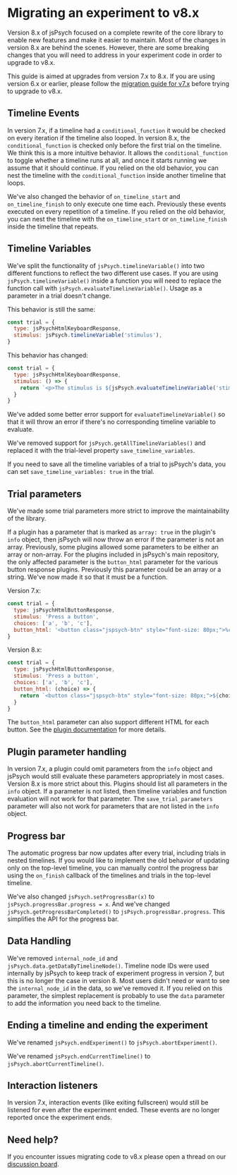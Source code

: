 # Migrating an experiment to v8.x

Version 8.x of jsPsych focused on a complete rewrite of the core library to enable new features and make it easier to maintain.
Most of the changes in version 8.x are behind the scenes.
However, there are some breaking changes that you will need to address in your experiment code in order to upgrade to v8.x.

This guide is aimed at upgrades from version 7.x to 8.x. 
If you are using version 6.x or earlier, please follow the [migration guide for v7.x](./migration-v7.md) before trying to upgrade to v8.x.

## Timeline Events

In version 7.x, if a timeline had a `conditional_function` it would be checked on every iteration if the timeline also looped. 
In version 8.x, the `conditional_function` is checked only before the first trial on the timeline. 
We think this is a more intuitive behavior. 
It allows the `conditional_function` to toggle whether a timeline runs at all, and once it starts running we assume that it should continue.
If you relied on the old behavior, you can nest the timeline with the `conditional_function` inside another timeline that loops.

We've also changed the behavior of `on_timeline_start` and `on_timeline_finish` to only execute one time each. 
Previously these events executed on every repetition of a timeline. 
If you relied on the old behavior, you can nest the timeline with the `on_timeline_start` or `on_timeline_finish` inside the timeline that repeats.

## Timeline Variables

We've split the functionality of `jsPsych.timelineVariable()` into two different functions to reflect the two different use cases. 
If you are using `jsPsych.timelineVariable()` inside a function you will need to replace the function call with `jsPsych.evaluateTimelineVariable()`. 
Usage as a parameter in a trial doesn't change.

This behavior is still the same:
```js
const trial = {
  type: jsPsychHtmlKeyboardResponse,
  stimulus: jsPsych.timelineVariable('stimulus'),
}
```

This behavior has changed:
```js
const trial = {
  type: jsPsychHtmlKeyboardResponse,
  stimulus: () => {
    return `<p>The stimulus is ${jsPsych.evaluateTimelineVariable('stimulus')}</p>`
  }
}
```

We've added some better error support for `evaluateTimelineVariable()` so that it will throw an error if there's no corresponding timeline variable to evaluate. 

We've removed support for `jsPsych.getAllTimelineVariables()` and replaced it with the trial-level property `save_timeline_variables`. 

If you need to save all the timeline variables of a trial to jsPsych's data, you can set `save_timeline_variables: true` in the trial.


## Trial parameters

We've made some trial parameters more strict to improve the maintainability of the library.

If a plugin has a parameter that is marked as `array: true` in the plugin's `info` object, then jsPsych will now throw an error if the parameter is not an array. 
Previously, some plugins allowed some parameters to be either an array or non-array. 
For the plugins included in jsPsych's main repository, the only affected parameter is the `button_html` parameter for the various button response plugins. 
Previously this parameter could be an array or a string. 
We've now made it so that it must be a function. 

Version 7.x:
```js
const trial = {
  type: jsPsychHtmlButtonResponse,
  stimulus: 'Press a button',
  choices: ['a', 'b', 'c'],
  button_html: '<button class="jspsych-btn" style="font-size: 80px;">%choice%</button>'
}
```

Version 8.x:
```js
const trial = {
  type: jsPsychHtmlButtonResponse,
  stimulus: 'Press a button',
  choices: ['a', 'b', 'c'],
  button_html: (choice) => {
    return `<button class="jspsych-btn" style="font-size: 80px;">${choice}</button>`
  }
}
```

The `button_html` parameter can also support different HTML for each button. 
See the [plugin documentation](https://www.jspsych.org/plugins/jspsych-html-button-response/) for more details.

## Plugin parameter handling

In version 7.x, a plugin could omit parameters from the `info` object and jsPsych would still evaluate these parameters appropriately in most cases. 
Version 8.x is more strict about this.
Plugins should list all parameters in the `info` object.
If a parameter is not listed, then timeline variables and function evaluation will not work for that parameter. The `save_trial_parameters` parameter will also not work for parameters that are not listed in the `info` object.

## Progress bar

The automatic progress bar now updates after every trial, including trials in nested timelines. 
If you would like to implement the old behavior of updating only on the top-level timeline, you can manually control the progress bar using the `on_finish` callback of the timelines and trials in the top-level timeline.

We've also changed `jsPsych.setProgressBar(x)` to `jsPsych.progressBar.progress = x`.
And we've changed `jsPsych.getProgressBarCompleted()` to `jsPsych.progressBar.progress`.
This simplifies the API for the progress bar.

## Data Handling

We've removed `internal_node_id` and `jsPsych.data.getDataByTimelineNode()`. 
Timeline node IDs were used internally by jsPsych to keep track of experiment progress in version 7, but this is no longer the case in version 8. 
Most users didn't need or want to see the `internal_node_id` in the data, so we've removed it. 
If you relied on this parameter, the simplest replacement is probably to use the `data` parameter to add the information you need back to the timeline.

## Ending a timeline and ending the experiment

We've renamed `jsPsych.endExperiment()` to `jsPsych.abortExperiment()`.

We've renamed `jsPsych.endCurrentTimeline()` to `jsPsych.abortCurrentTimeline()`.

## Interaction listeners

In version 7.x, interaction events (like exiting fullscreen) would still be listened for even after the experiment ended. 
These events are no longer reported once the experiment ends.

## Need help?

If you encounter issues migrating code to v8.x please open a thread on our [discussion board](https://github.com/jspsych/jsPsych/discussions/).




